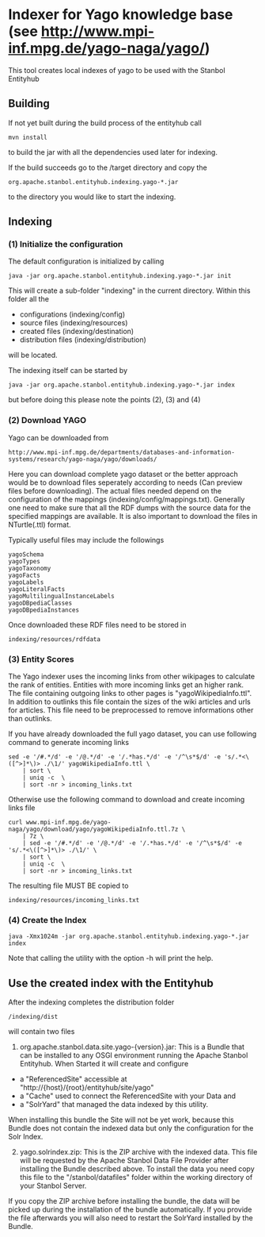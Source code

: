 <!--Licensed to the Apache Software Foundation (ASF) under one or more
contributor license agreements.  See the NOTICE file distributed with
this work for additional information regarding copyright ownership.
The ASF licenses this file to You under the Apache License, Version 2.0
(the "License"); you may not use this file except in compliance with
the License.  You may obtain a copy of the License at

    http://www.apache.org/licenses/LICENSE-2.0

Unless required by applicable law or agreed to in writing, software
distributed under the License is distributed on an "AS IS" BASIS,
WITHOUT WARRANTIES OR CONDITIONS OF ANY KIND, either express or implied.
See the License for the specific language governing permissions and
limitations under the License.
-->

# Indexer for Yago knowledge base (see http://www.mpi-inf.mpg.de/yago-naga/yago/)

This tool creates local indexes of yago to be used with the Stanbol Entityhub

## Building

If not yet built during the build process of the entityhub call

    mvn install

to build the jar with all the dependencies used later for indexing.

If the build succeeds go to the /target directory and copy the

    org.apache.stanbol.entityhub.indexing.yago-*.jar

to the directory you would like to start the indexing.

## Indexing

### (1) Initialize the configuration

The default configuration is initialized by calling

    java -jar org.apache.stanbol.entityhub.indexing.yago-*.jar init

This will create a sub-folder "indexing" in the current directory.
Within this folder all the

* configurations (indexing/config)
* source files (indexing/resources)
* created files (indexing/destination)
* distribution files (indexing/distribution)

will be located.

The indexing itself can be started by

    java -jar org.apache.stanbol.entityhub.indexing.yago-*.jar index

but before doing this please note the points (2), (3) and (4)

### (2) Download YAGO

Yago can be downloaded from
	
    http://www.mpi-inf.mpg.de/departments/databases-and-information-systems/research/yago-naga/yago/downloads/

Here you can download complete yago dataset or the better approach would
be to download files seperately according to needs (Can preview files before downloading).
The actual files needed depend on the configuration of the mappings
(indexing/config/mappings.txt). Generally one need to make sure that
all the RDF dumps with the source data for the specified mappings
are available. 
It is also important to download the files in NTurtle(.ttl) format.

Typically useful files may include the followings

    yagoSchema
    yagoTypes
    yagoTaxonomy
    yagoFacts
    yagoLabels
    yagoLiteralFacts
    yagoMultilingualInstanceLabels
    yagoDBpediaClasses
    yagoDBpediaInstances

Once downloaded these RDF files need to be stored in

    indexing/resources/rdfdata

### (3) Entity Scores

The Yago indexer uses the incoming links from other wikipages to
calculate the rank of entities. Entities with more incoming links get an
higher rank. The file containing outgoing links to other pages is "yagoWikipediaInfo.ttl". 
In addition to outlinks this file contain the sizes of the wiki articles and urls for articles.
This file need to be preprocessed to remove informations other than outlinks.

If you have already downloaded the full yago dataset, you can use following command to generate 
incoming links

    sed -e '/#.*/d' -e '/@.*/d' -e '/.*has.*/d' -e '/^\s*$/d' -e 's/.*<\([^>]*\)> ./\1/' yagoWikipediaInfo.ttl \
        | sort \
        | uniq -c  \
        | sort -nr > incoming_links.txt

Otherwise use the following command to download and create incoming links file

    curl www.mpi-inf.mpg.de/yago-naga/yago/download/yago/yagoWikipediaInfo.ttl.7z \
        | 7z \
        | sed -e '/#.*/d' -e '/@.*/d' -e '/.*has.*/d' -e '/^\s*$/d' -e 's/.*<\([^>]*\)> ./\1/' \
        | sort \
        | uniq -c  \
        | sort -nr > incoming_links.txt

The resulting file MUST BE copied to

    indexing/resources/incoming_links.txt

### (4) Create the Index

    java -Xmx1024m -jar org.apache.stanbol.entityhub.indexing.yago-*.jar index

Note that calling the utility with the option -h will print the help.


## Use the created index with the Entityhub

After the indexing completes the distribution folder 

    /indexing/dist

will contain two files

1. org.apache.stanbol.data.site.yago-{version}.jar: This is a Bundle that can 
be installed to any OSGI environment running the Apache Stanbol Entityhub. When 
Started it will create and configure

 * a "ReferencedSite" accessible at "http://{host}/{root}/entityhub/site/yago"
 * a "Cache" used to connect the ReferencedSite with your Data and
 * a "SolrYard" that managed the data indexed by this utility.

 When installing this bundle the Site will not be yet work, because this Bundle 
 does not contain the indexed data but only the configuration for the Solr Index.

2. yago.solrindex.zip: This is the ZIP archive with the indexed data. This 
file will be requested by the Apache Stanbol Data File Provider after installing 
the Bundle described above. To install the data you need copy this file to the 
"/stanbol/datafiles" folder within the working directory of your Stanbol Server.

 If you copy the ZIP archive before installing the bundle, the data will be 
 picked up during the installation of the bundle automatically. If you provide 
 the file afterwards you will also need to restart the SolrYard installed by the 
 Bundle.
    
    
